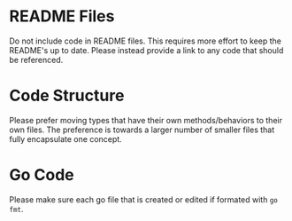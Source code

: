 # README Files

Do not include code in README files.
This requires more effort to keep the README's up to date.
Please instead provide a link to any code that should be referenced.

# Code Structure

Please prefer moving types that have their own methods/behaviors to their own files.
The preference is towards a larger number of smaller files that fully encapsulate one concept.

# Go Code

Please make sure each go file that is created or edited if formated with `go fmt`.

